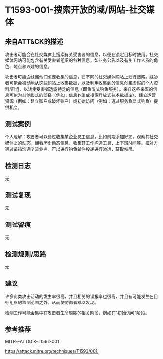 # T1593-001-搜索开放的域/网站-社交媒体

## 来自ATT&CK的描述

攻击者可能会在社交媒体上搜索有关受害者的信息，以便在锁定目标时使用。社交媒体网站可能包含有关受害者组织的各种信息，如业务公告以及有关工作人员的角色、地点和兴趣的信息。

攻击者可能会根据他们想要收集的信息，在不同的社交媒体网站上进行搜索。威胁者可能会被动地从这些网站上收集数据，以及利用收集到的信息创建虚假的个人资料/群组，以诱使受害者透露特定的信息（即鱼叉式钓鱼服务）。来自这些来源的信息可能为其他形式的侦察（例如：信息钓鱼或搜索开放式技术数据库）、建立运营资源（例如：建立账户或破坏账户）或初始访问（例如：通过服务鱼叉式钓鱼）提供机会。

## 测试案例

个人理解：攻击者可以通过收集某企业员工信息，比如前期添加好友，观察其社交媒体上的动态，翻看历史动态信息，收集其工作沟通工具、上下班时间等。如对方通过邮箱沟通交流业务，可以进行钓鱼邮件投递进行渗透，获取权限。

## 检测日志

无

## 测试复现

无

## 测试留痕

无

## 检测规则/思路

无

## 建议

许多此类攻击活动的发生率很高，并且相关的误报率也很高，并且有可能发生在目标组织的监测范围之外，从而使防御者难以发现。

检测工作可能会集中在攻击者生命周期的相关阶段，例如在"初始访问"阶段。

## 参考推荐

MITRE-ATT&CK-T1593-001

<https://attack.mitre.org/techniques/T1593/001/>
